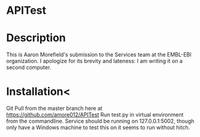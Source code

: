 # APITest    

# Description
This is Aaron Morefield's submission to the Services team at the EMBL-EBI organization. I apologize for its brevity and lateness: I am writing it on a second computer.

# Installation<
Git Pull from the master branch here at https://github.com/amore012/APITest
Run test.py in virtual environment from the commandline.
Service should be running on <a>127.0.0.1:5002, though only have a Windows machine to test this on it seems to run without hitch.
